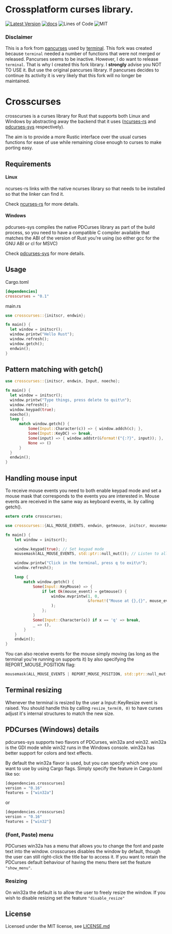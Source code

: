 # Crossplatform curses library.

[![Latest Version][crate-badge]][crate-link] 
[![docs][docs-badge]][docs-link]
![Lines of Code][loc-badge]
![MIT][license-badge]

### Disclaimer
This is a fork from [pancurses](https://github.com/ihalila/pancurses) used by [terminal](https://github.com/crossterm-rs/terminal). 
This fork was created because `terminal` needed a number of functions that were not merged or released. 
Pancurses seems to be inactive. However, I do want to release `terminal`.
That is why I created this fork library. I **strongly** advise you NOT TO USE it. But use the original pancurses library. 
If pancurses decides to continue its activity it is very likely that this fork will no longer be maintained.

# Crosscurses

crosscurses is a curses library for Rust that supports both Linux and Windows
by abstracting away the backend that it uses
([ncurses-rs](https://github.com/jeaye/ncurses-rs) and
[pdcurses-sys](https://github.com/ihalila/pdcurses-sys) respectively).

The aim is to provide a more Rustic interface over the usual curses functions
for ease of use while remaining close enough to curses to make porting easy.

## Requirements

#### Linux
ncurses-rs links with the native ncurses library so that needs to be installed
so that the linker can find it.

Check [ncurses-rs](https://github.com/jeaye/ncurses-rs) for more details.

#### Windows
pdcurses-sys compiles the native PDCurses library as part of the build process,
so you need to have a compatible C compiler available that matches the ABI of
the version of Rust you're using (so either gcc for the GNU ABI or cl for MSVC)

Check [pdcurses-sys](https://github.com/ihalila/pdcurses-sys) for more details.

## Usage
Cargo.toml
```toml
[dependencies]
crosscurses = "0.1"
```

main.rs
```rust
use crosscurses::{initscr, endwin};

fn main() {
  let window = initscr();
  window.printw("Hello Rust");
  window.refresh();
  window.getch();
  endwin();
}
```

## Pattern matching with getch()

```rust
use crosscurses::{initscr, endwin, Input, noecho};

fn main() {
  let window = initscr();
  window.printw("Type things, press delete to quit\n");
  window.refresh();
  window.keypad(true);
  noecho();
  loop {
      match window.getch() {
          Some(Input::Character(c)) => { window.addch(c); },
          Some(Input::KeyDC) => break,
          Some(input) => { window.addstr(&format!("{:?}", input)); },
          None => ()
      }
  }
  endwin();
}
```

## Handling mouse input

To receive mouse events you need to both enable keypad mode and set a mouse mask that corresponds
to the events you are interested in. Mouse events are received in the same way as keyboard events,
ie. by calling getch().

```rust
extern crate crosscurses;

use crosscurses::{ALL_MOUSE_EVENTS, endwin, getmouse, initscr, mousemask, Input};

fn main() {
    let window = initscr();

    window.keypad(true); // Set keypad mode
    mousemask(ALL_MOUSE_EVENTS, std::ptr::null_mut()); // Listen to all mouse events

    window.printw("Click in the terminal, press q to exit\n");
    window.refresh();

    loop {
        match window.getch() {
            Some(Input::KeyMouse) => {
                if let Ok(mouse_event) = getmouse() {
                    window.mvprintw(1, 0,
                                    &format!("Mouse at {},{}", mouse_event.x, mouse_event.y),
                    );
                };
            }
            Some(Input::Character(x)) if x == 'q' => break,
            _ => (),
        }
    }
    endwin();
}
```

You can also receive events for the mouse simply moving (as long as the terminal you're running on
supports it) by also specifying the REPORT_MOUSE_POSITION flag:
```rust
mousemask(ALL_MOUSE_EVENTS | REPORT_MOUSE_POSITION, std::ptr::null_mut());
```

## Terminal resizing

Whenever the terminal is resized by the user a Input::KeyResize event is raised. You should handle
this by calling ```resize_term(0, 0)``` to have curses adjust it's internal structures to match the
new size.

## PDCurses (Windows) details

pdcurses-sys supports two flavors of PDCurses, win32a and win32. win32a is the GDI mode while win32
runs in the Windows console. win32a has better support for colors and text effects.

By default the win32a flavor is used, but you can specify which one you want to use by using Cargo
flags. Simply specify the feature in Cargo.toml like so:

```rust
[dependencies.crosscurses]
version = "0.16"
features = ["win32a"]
```
or

```rust
[dependencies.crosscurses]
version = "0.16"
features = ["win32"]
```

### (Font, Paste) menu

PDCurses win32a has a menu that allows you to change the font and paste text into the window.
crosscurses disables the window by default, though the user can still right-click the title bar to 
access it. If you want to retain the PDCurses default behaviour of having the menu there set the 
feature ```"show_menu"```.

### Resizing

On win32a the default is to allow the user to freely resize the window. If you wish to disable
resizing set the feature ```"disable_resize"```

## License

Licensed under the MIT license, see [LICENSE.md](LICENSE.md)

[crate-badge]: https://img.shields.io/crates/v/crosscurses.svg
[crate-link]: https://crates.io/crates/crosscurses

[license-badge]: https://img.shields.io/badge/license-MIT-blue.svg

[docs-badge]: https://docs.rs/crosscurses/badge.svg
[docs-link]: https://docs.rs/crosscurses/

[discord-badge]: https://img.shields.io/discord/560857607196377088.svg?logo=discord
[discord-link]: https://discord.gg/K4nyTDB

[loc-badge]: https://tokei.rs/b1/github/TimonPost/crosscurses?category=code